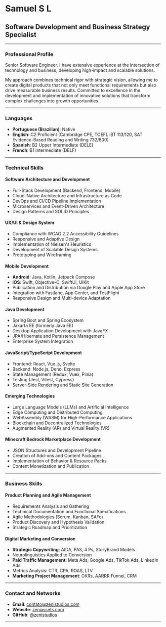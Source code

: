 # Samuel S L

## Software Development and Business Strategy Specialist

---

### Professional Profile

Senior Software Engineer. I have extensive experience at the intersection of technology and business, developing high-impact and scalable solutions.

My approach combines technical rigor with strategic vision, allowing me to create digital products that not only meet functional requirements but also drive measurable business results. Committed to excellence in the development and implementation of innovative solutions that transform complex challenges into growth opportunities.

---

### Languages

- **Portuguese (Brazilian)**: Native
- **English**: C2 Proficient (Cambridge CPE, TOEFL iBT 113/120, SAT Evidence-Based Reading and Writing 732/800)
- **Spanish**: B2 Upper Intermediate (DELE)
- **French**: B1 Intermediate (DELF)

---

### Technical Skills

#### Software Architecture and Development
- Full-Stack Development (Backend, Frontend, Mobile)
- Cloud-Native Architecture and Infrastructure as Code
- DevOps and CI/CD Pipeline Implementation
- Microservices and Event-Driven Architecture
- Design Patterns and SOLID Principles

#### UX/UI & Design System
- Compliance with WCAG 2.2 Accessibility Guidelines
- Responsive and Adaptive Design
- Implementation of Nielsen's Heuristics
- Development of Scalable Design Systems
- Prototyping and Wireframing

#### Mobile Development
- **Android**: Java, Kotlin, Jetpack Compose
- **iOS**: Swift, Objective-C, SwiftUI, UIKit
- Publication and Distribution via Google Play and Apple App Store
- Integration with Fastlane, App Center, and TestFlight
- Responsive Design and Multi-device Adaptation

#### Java Development
- Spring Boot and Spring Ecosystem
- Jakarta EE (formerly Java EE)
- Desktop Application Development with JavaFX
- JPA/Hibernate and Persistence Management
- Enterprise System Integration

#### JavaScript/TypeScript Development
- Frontend: React, Vue.js, Svelte
- Backend: Node.js, Deno, Express
- State Management (Redux, Vuex, Pinia)
- Testing (Jest, Vitest, Cypress)
- Server-Side Rendering and Static Site Generation

#### Emerging Technologies
- Large Language Models (LLMs) and Artificial Intelligence
- Edge Computing and Distributed Computing
- WebAssembly (WASM) for High-Performance Applications
- Blockchain and Decentralized Technologies
- Augmented Reality (AR) and Virtual Reality (VR)

#### Minecraft Bedrock Marketplace Development
- JSON Structures and Development Pipeline
- Creation of Add-ons and Content Packages
- Implementation of Behavior & Resource Packs
- Content Monetization and Publication

---

### Business Skills

#### Product Planning and Agile Management
- Requirements Analysis and Gathering
- Technical Documentation and Functional Specifications
- Agile Methodologies (Scrum, Kanban, SAFe)
- Product Discovery and Hypothesis Validation
- Strategic Roadmap and Prioritization

#### Digital Marketing and Conversion
- **Strategic Copywriting**: AIDA, PAS, 4 Ps, StoryBrand Models
- Neurolinguistics Applied to Conversion
- **Paid Traffic Management**: Meta Ads, Google Ads, TikTok Ads, LinkedIn Ads
- Metrics Analysis: CTR, CPA, ROAS, LTV
- **Marketing Project Management**: OKRs, AARRR Funnel, CRM

---

### Contact and Networks

- **Email**: [contato@zenistudios.com](mailto:contato@zenistudios.com)
- **Website**: [zeniassets.com](https://www.zeniassets.com)
- **GitHub**: [@zenistudios](https://github.com/zenistudios)

---
